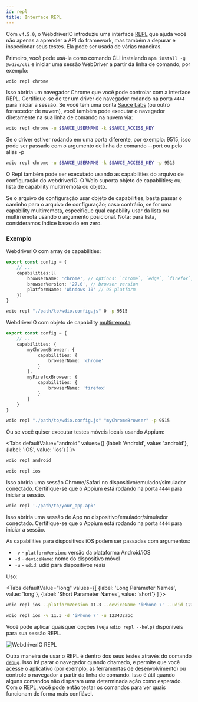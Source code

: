 ```yaml
---
id: repl
title: Interface REPL
---
```


Com `v4.5.0`, o WebdriverIO introduziu uma interface [REPL](https://en.wikipedia.org/wiki/Read%E2%80%93eval%E2%80%93print_loop) que ajuda você não apenas a aprender a API do framework, mas também a depurar e inspecionar seus testes. Ela pode ser usada de várias maneiras.

Primeiro, você pode usá-la como comando CLI instalando `npm install -g @wdio/cli` e iniciar uma sessão WebDriver a partir da linha de comando, por exemplo:

```sh
wdio repl chrome
```

Isso abriria um navegador Chrome que você pode controlar com a interface REPL. Certifique-se de ter um driver de navegador rodando na porta `4444` para iniciar a sessão. Se você tem uma conta [Sauce Labs](https://saucelabs.com) (ou outro fornecedor de nuvem), você também pode executar o navegador diretamente na sua linha de comando na nuvem via:

```sh
wdio repl chrome -u $SAUCE_USERNAME -k $SAUCE_ACCESS_KEY
```

Se o driver estiver rodando em uma porta diferente, por exemplo: 9515, isso pode ser passado com o argumento de linha de comando --port ou pelo alias -p

```sh
wdio repl chrome -u $SAUCE_USERNAME -k $SAUCE_ACCESS_KEY -p 9515
```

O Repl também pode ser executado usando as capabilities do arquivo de configuração do webdriverIO. O Wdio suporta objeto de capabilities; ou; lista de capability multirremota ou objeto.

Se o arquivo de configuração usar objeto de capabilities, basta passar o caminho para o arquivo de configuração; caso contrário, se for uma capability multirremota, especifique qual capability usar da lista ou multirremota usando o argumento posicional. Nota: para lista, consideramos índice baseado em zero.

### Exemplo

WebdriverIO com array de capabilities:

```ts title="wdio.conf.ts example"
export const config = {
    // ...
    capabilities:[{
        browserName: 'chrome', // options: `chrome`, `edge`, `firefox`, `safari`, `chromium`
        browserVersion: '27.0', // browser version
        platformName: 'Windows 10' // OS platform
    }]
}
```

```sh
wdio repl "./path/to/wdio.config.js" 0 -p 9515
```

WebdriverIO com objeto de capability [multirremota](https://webdriver.io/docs/multiremote/):

```ts title="wdio.conf.ts example"
export const config = {
    // ...
    capabilities: {
        myChromeBrowser: {
            capabilities: {
                browserName: 'chrome'
            }
        },
        myFirefoxBrowser: {
            capabilities: {
                browserName: 'firefox'
            }
        }
    }
}
```

```sh
wdio repl "./path/to/wdio.config.js" "myChromeBrowser" -p 9515
```

Ou se você quiser executar testes móveis locais usando Appium:

<Tabs
  defaultValue="android"
  values={[
    {label: 'Android', value: 'android'},
    {label: 'iOS', value: 'ios'}
  ]
}>
<TabItem value="android">

```sh
wdio repl android
```

</TabItem>
<TabItem value="ios">

```sh
wdio repl ios
```

</TabItem>
</Tabs>

Isso abriria uma sessão Chrome/Safari no dispositivo/emulador/simulador conectado. Certifique-se que o Appium está rodando na porta `4444` para iniciar a sessão.

```sh
wdio repl './path/to/your_app.apk'
```

Isso abriria uma sessão de App no dispositivo/emulador/simulador conectado. Certifique-se que o Appium está rodando na porta `4444` para iniciar a sessão.

As capabilities para dispositivos iOS podem ser passadas com argumentos:

* `-v`      - `platformVersion`: versão da plataforma Android/iOS
* `-d`      - `deviceName`: nome do dispositivo móvel
* `-u`      - `udid`: udid para dispositivos reais

Uso:

<Tabs
  defaultValue="long"
  values={[
    {label: 'Long Parameter Names', value: 'long'},
    {label: 'Short Parameter Names', value: 'short'}
  ]
}>
<TabItem value="long">

```sh
wdio repl ios --platformVersion 11.3 --deviceName 'iPhone 7' --udid 123432abc
```

</TabItem>
<TabItem value="short">

```sh
wdio repl ios -v 11.3 -d 'iPhone 7' -u 123432abc
```

</TabItem>
</Tabs>

Você pode aplicar quaisquer opções (veja `wdio repl --help`) disponíveis para sua sessão REPL.

![WebdriverIO REPL](https://webdriver.io/img/repl.gif)

Outra maneira de usar o REPL é dentro dos seus testes através do comando [`debug`](/docs/api/browser/debug). Isso irá parar o navegador quando chamado, e permite que você acesse o aplicativo (por exemplo, as ferramentas de desenvolvimento) ou controle o navegador a partir da linha de comando. Isso é útil quando alguns comandos não disparam uma determinada ação como esperado. Com o REPL, você pode então testar os comandos para ver quais funcionam de forma mais confiável.